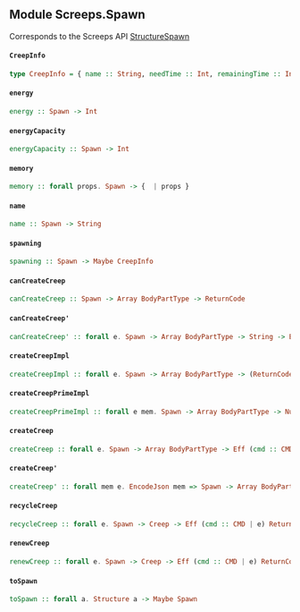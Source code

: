 ## Module Screeps.Spawn

Corresponds to the Screeps API [StructureSpawn](http://support.screeps.com/hc/en-us/articles/205990342-StructureSpawn)

#### `CreepInfo`

``` purescript
type CreepInfo = { name :: String, needTime :: Int, remainingTime :: Int }
```

#### `energy`

``` purescript
energy :: Spawn -> Int
```

#### `energyCapacity`

``` purescript
energyCapacity :: Spawn -> Int
```

#### `memory`

``` purescript
memory :: forall props. Spawn -> {  | props }
```

#### `name`

``` purescript
name :: Spawn -> String
```

#### `spawning`

``` purescript
spawning :: Spawn -> Maybe CreepInfo
```

#### `canCreateCreep`

``` purescript
canCreateCreep :: Spawn -> Array BodyPartType -> ReturnCode
```

#### `canCreateCreep'`

``` purescript
canCreateCreep' :: forall e. Spawn -> Array BodyPartType -> String -> Eff (cmd :: CMD | e) ReturnCode
```

#### `createCreepImpl`

``` purescript
createCreepImpl :: forall e. Spawn -> Array BodyPartType -> (ReturnCode -> Either ReturnCode String) -> (String -> Either ReturnCode String) -> Eff (cmd :: CMD | e) (Either ReturnCode String)
```

#### `createCreepPrimeImpl`

``` purescript
createCreepPrimeImpl :: forall e mem. Spawn -> Array BodyPartType -> NullOrUndefined String -> mem -> (ReturnCode -> Either ReturnCode String) -> (String -> Either ReturnCode String) -> Eff (cmd :: CMD | e) (Either ReturnCode String)
```

#### `createCreep`

``` purescript
createCreep :: forall e. Spawn -> Array BodyPartType -> Eff (cmd :: CMD | e) (Either ReturnCode String)
```

#### `createCreep'`

``` purescript
createCreep' :: forall mem e. EncodeJson mem => Spawn -> Array BodyPartType -> Maybe String -> mem -> Eff (cmd :: CMD | e) (Either ReturnCode String)
```

#### `recycleCreep`

``` purescript
recycleCreep :: forall e. Spawn -> Creep -> Eff (cmd :: CMD | e) ReturnCode
```

#### `renewCreep`

``` purescript
renewCreep :: forall e. Spawn -> Creep -> Eff (cmd :: CMD | e) ReturnCode
```

#### `toSpawn`

``` purescript
toSpawn :: forall a. Structure a -> Maybe Spawn
```


